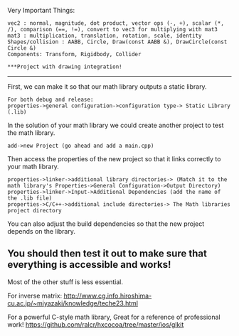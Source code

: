Very Important Things:

	vec2 : normal, magnitude, dot product, vector ops (-, +), scalar (*, /), comparison (==, !=), convert to vec3 for multiplying with mat3
	mat3 : multiplication, translation, rotation, scale, identity
	Shapes/collision : AABB, Circle, Draw(const AABB &), DrawCircle(const Circle &)        
    Components: Transform, Rigidbody, Collider       
                
    ***Project with drawing integration!
------------------
First, we can make it so that our math library outputs a static library.
    
    For both debug and release:
    properties->general configuration->configuration type-> Static Library (.lib)


In the solution of your math library we could create another project to test the math library.

    add->new Project (go ahead and add a main.cpp)
    
Then access the properties of the new project so that it links correctly to your math library.

    properties->linker->additional library directories-> (Match it to the math library's Properties->General Configuration->Output Directory)
    properties->linker->Input->Additional Dependencies (add the name of the .lib file)
    properties->C/C++->additional include directories-> The Math libraries project directory
    
You can also adjust the build dependencies so that the new project depends on the library.

You should then test it out to make sure that everything is accessible and works!
------------------	

Most of the other stuff is less essential.

For inverse matrix:
http://www.cg.info.hiroshima-cu.ac.jp/~miyazaki/knowledge/teche23.html


For a powerful C-style math library, Great for a reference of professional work!
https://github.com/ralcr/hxcocoa/tree/master/ios/glkit